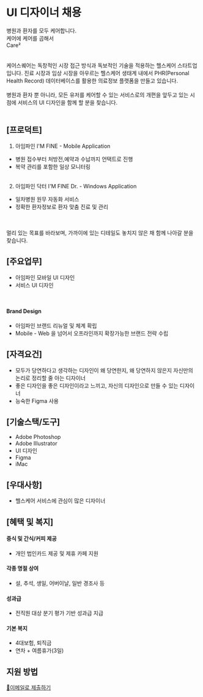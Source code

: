 # UI 디자이너 채용

병원과 환자를 모두 케어합니다.<br />
케어에 케어를 곱해서<br />
Care²<br />
<br />
<br />
케어스퀘어는 독창적인 시장 접근 방식과 독보적인 기술을 적용하는 헬스케어 스타트업입니다. 진료 시장과 임상 시장을 아우르는 헬스케어 생태계 내에서 PHR(Personal Health Record) 데이터베이스를 활용한 의료정보 플랫폼을 만들고 있습니다. 
<br /><br />
병원과 환자 뿐 아니라, 모든 유저를 케어할 수 있는 서비스로의 개편을 앞두고 있는 시점에 서비스의 UI 디자인을 함께 할 분을 찾습니다.
<br /><br />

## [프로덕트]

1. 아임파인 I'M FINE - Mobile Application
 - 병원 접수부터 처방전,예약과 수납까지 언택트로 진행
 - 복약 관리를 포함한 일상 모니터링
<br /><br />

2. 아임파인 닥터 I'M FINE Dr. - Windows Application
 - 일차병원 원무 자동화 서비스
 - 정확한 환자정보로 환자 맞춤 진료 및 관리

<br /><br />
멀리 있는 목표를 바라보며, 가까이에 있는 디테일도 놓치지 않은 채 함께 나아갈 분을 찾습니다.


## [주요업무]

- 아임파인 모바일 UI 디자인
- 서비스 UI 디자인

<br />

#### Brand Design
  - 아임파인 브랜드 리뉴얼 및 체계 확립
  - Mobile - Web 을 넘어서 오프라인까지 확장가능한 브랜드 전략 수립

## [자격요건]
-  모두가 당연하다고 생각하는 디자인이 왜 당연한지, 왜 당연하지 않은지 자신만의 논리로 정리할 줄 아는 디자이너
- 좋은 디자인을 좋은 디자인이라고 느끼고, 자신의 디자인으로 만들 수 있는 디자이너
- 능숙한 Figma 사용

## [기술스택/도구]
- Adobe Photoshop
- Adobe Illustrator
- UI 디자인
- Figma
- iMac


## [우대사항]
- 헬스케어 서비스에 관심이 많은 디자이너

## [혜택 및 복지]

#### 중식 및 간식/커피 제공
- 개인 법인카드 제공 및 제휴 카페 지원


#### 각종 명절 상여
  - 설, 추석, 생일, 어버이날, 일반 경조사 등

#### 성과급
  - 전직원 대상 분기 평가 기반 성과급 지급

#### 기본 복지
  - 4대보험, 퇴직금
  - 연차 + 여름휴가(3일)


## 지원 방법
[📧이메일로 제출하기](../apply/others.md)